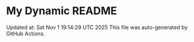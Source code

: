 # My Dynamic README
Updated at: Sat Nov  1 19:14:29 UTC 2025
This file was auto-generated by GitHub Actions.
